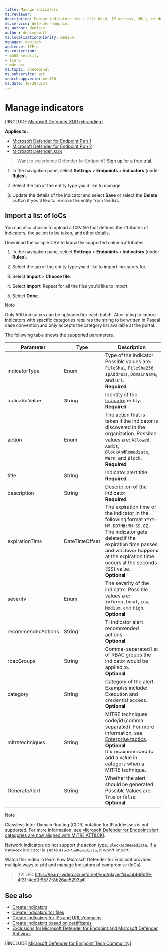 ```yaml
---
title: Manage indicators
ms.reviewer:
description: Manage indicators for a file hash, IP address, URLs, or domains that define the detection, prevention, and exclusion of entities.
ms.service: defender-endpoint
ms.author: deniseb
author: denisebmsft
ms.localizationpriority: medium
manager: deniseb
audience: ITPro
ms.collection: 
- m365-security
- tier2
- mde-asr
ms.topic: conceptual
ms.subservice: asr
search.appverid: met150
ms.date: 10/28/2024
---
```


# Manage indicators

[!INCLUDE [Microsoft Defender XDR rebranding](../includes/microsoft-defender.md)]

**Applies to:**
- [Microsoft Defender for Endpoint Plan 1](microsoft-defender-endpoint.md)
- [Microsoft Defender for Endpoint Plan 2](microsoft-defender-endpoint.md)
- [Microsoft Defender XDR](/defender-xdr)

> Want to experience Defender for Endpoint? [Sign up for a free trial.](https://go.microsoft.com/fwlink/p/?linkid=2225630&clcid=0x409&culture=en-us&country=us)

1. In the navigation pane, select **Settings** \> **Endpoints** \> **Indicators** (under **Rules**).

2. Select the tab of the entity type you'd like to manage.

3. Update the details of the indicator and select **Save** or select the **Delete** button if you'd like to remove the entity from the list.

## Import a list of IoCs

You can also choose to upload a CSV file that defines the attributes of indicators, the action to be taken, and other details.

Download the sample CSV to know the supported column attributes.

1. In the navigation pane, select **Settings** \> **Endpoints** \> **Indicators** (under **Rules**).

2. Select the tab of the entity type you'd like to import indicators for.

3. Select **Import** \> **Choose file**.

4. Select **Import**. Repeat for all the files you'd like to import.

5. Select **Done**.

> [!NOTE]
> Only 500 indicators can be uploaded for each batch. 
> Attempting to import indicators with specific categories requires the string to be written in Pascal case convention and only accepts the category list available at the portal.

The following table shows the supported parameters.

| Parameter|Type|Description |
| ---| ---| --- |
| indicatorType|Enum|Type of the indicator. Possible values are: `FileSha1`, `FileSha256`, `IpAddress`, `DomainName`, and `Url`. <br/> **Required** |
| indicatorValue|String|Identity of the [Indicator](api/ti-indicator.md) entity. <br/> **Required** |
| action|Enum|The action that is taken if the indicator is discovered in the organization. Possible values are: `Allowed`, `Audit`, `BlockAndRemediate`, `Warn`, and `Block`. <br/> **Required** |
| title|String|Indicator alert title.<br/> **Required** |
| description|String| Description of the indicator.<br/> **Required** |
| expirationTime|DateTimeOffset|The expiration time of the indicator in the following format `YYYY-MM-DDTHH:MM:SS.0Z`. The indicator gets deleted if the expiration time passes and whatever happens at the expiration time occurs at the seconds (SS) value. <br/>**Optional** |
| severity|Enum|The severity of the indicator. Possible values are: `Informational`, `Low`, `Medium`, and `High`. <br/>**Optional** |
| recommendedActions|String|TI indicator alert recommended actions. <br/>**Optional** |
| rbacGroups|String|Comma-separated list of RBAC groups the indicator would be applied to. <br/>**Optional** |
| category|String|Category of the alert. Examples include: Execution and credential access. <br/>**Optional** |
| mitretechniques|String|MITRE techniques code/id (comma separated). For more information, see [Enterprise tactics](https://attack.mitre.org/tactics/enterprise/). <br/> **Optional** <br/>It's recommended to add a value in category when a MITRE technique. |
| GenerateAlert|String|Whether the alert should be generated. Possible Values are: `True` or `False`. <br/>**Optional** |

> [!NOTE]
> Classless Inter-Domain Routing (CIDR) notation for IP addresses is not supported. For more information, see [Microsoft Defender for Endpoint alert categories are now aligned with MITRE ATT&CK!](https://techcommunity.microsoft.com/t5/microsoft-defender-for-endpoint/microsoft-defender-atp-alert-categories-are-now-aligned-with/ba-p/732748).
>
> Network indicators do not support the action type, `BlockAndRemediate`. If a network indicator is set to `BlockAndRemediate`, it won't import. 

Watch this video to learn how Microsoft Defender for Endpoint provides multiple ways to add and manage Indicators of compromise (IoCs). 
> [!VIDEO https://learn-video.azurefd.net/vod/player?id=a4469df9-4f31-4ed0-9577-8b26ac5293ad]

## See also

- [Create indicators](indicators-overview.md)
- [Create indicators for files](indicator-file.md)
- [Create indicators for IPs and URLs/domains](indicator-ip-domain.md)
- [Create indicators based on certificates](indicator-certificates.md)
- [Exclusions for Microsoft Defender for Endpoint and Microsoft Defender Antivirus](defender-endpoint-antivirus-exclusions.md)

[!INCLUDE [Microsoft Defender for Endpoint Tech Community](../includes/defender-mde-techcommunity.md)]
